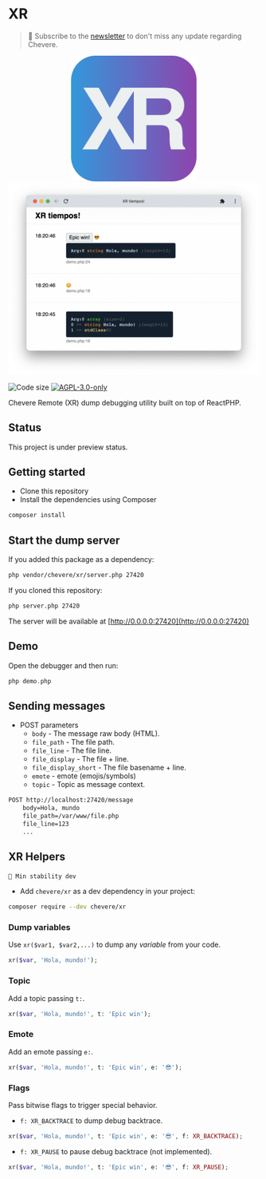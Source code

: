 # XR

> 🔔 Subscribe to the [newsletter](https://newsletter.chevereto.com/subscription?f=gTmksA6763vPCG763763kYCOTgWu6Kx4BPohVDY97aHddrqis6B763cHay8dhtmMKlI6r3vUfGREZmSvDNNGj3MlrRJV7A) to don't miss any update regarding Chevere.

<p align="center">
    <img alt="XR" src="icon.svg" width="50%">
    <img alt="XR tiempos!" src=".screen/xr-tiempos.png">
</p>

![Code size](https://img.shields.io/github/languages/code-size/chevere/xr?style=flat-square) [![AGPL-3.0-only](https://img.shields.io/github/license/chevere/xr?style=flat-square)](LICENSE)

Chevere Remote (XR) dump debugging utility built on top of ReactPHP.

## Status

This project is under preview status.

## Getting started

* Clone this repository
* Install the dependencies using Composer

```sh
composer install
```

## Start the dump server

If you added this package as a dependency:

```sh
php vendor/chevere/xr/server.php 27420
```

If you cloned this repository:

```sh
php server.php 27420
```

The server will be available at [http://0.0.0.0:27420](http://0.0.0.0:27420)

## Demo

Open the debugger and then run:

```php
php demo.php
```

## Sending messages

* POST parameters
  * `body` - The message raw body (HTML).
  * `file_path` - The file path.
  * `file_line` - The file line.
  * `file_display` - The file + line.
  * `file_display_short` - The file basename + line.
  * `emote` - emote (emojis/symbols)
  * `topic` - Topic as message context.

```plain
POST http://localhost:27420/message
    body=Hola, mundo
    file_path=/var/www/file.php
    file_line=123
    ...
```

## XR Helpers

`🚧 Min stability dev`

* Add `chevere/xr` as a dev dependency in your project:

```sh
composer require --dev chevere/xr
```

### Dump variables

Use `xr($var1, $var2,...)` to dump any *variable* from your code.

```php
xr($var, 'Hola, mundo!');
```

### Topic

Add a topic passing `t:`.

```php
xr($var, 'Hola, mundo!', t: 'Epic win');
```

### Emote

Add an emote passing `e:`.

```php
xr($var, 'Hola, mundo!', t: 'Epic win', e: '😎');
```

### Flags

Pass bitwise flags to trigger special behavior.

* `f: XR_BACKTRACE` to dump debug backtrace.

```php
xr($var, 'Hola, mundo!', t: 'Epic win', e: '😎', f: XR_BACKTRACE);
```

* `f: XR_PAUSE` to pause debug backtrace (not implemented).

```php
xr($var, 'Hola, mundo!', t: 'Epic win', e: '😎', f: XR_PAUSE);
```
